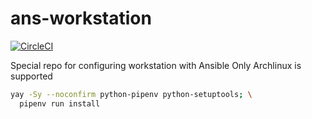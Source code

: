# ans-workstation

[![CircleCI](https://dl.circleci.com/status-badge/img/gh/tenhishadow/ans-workstation/tree/master.svg?style=svg)](https://dl.circleci.com/status-badge/redirect/gh/tenhishadow/ans-workstation/tree/master)

Special repo for configuring workstation with Ansible
Only Archlinux is supported

```bash
yay -Sy --noconfirm python-pipenv python-setuptools; \
  pipenv run install
```
